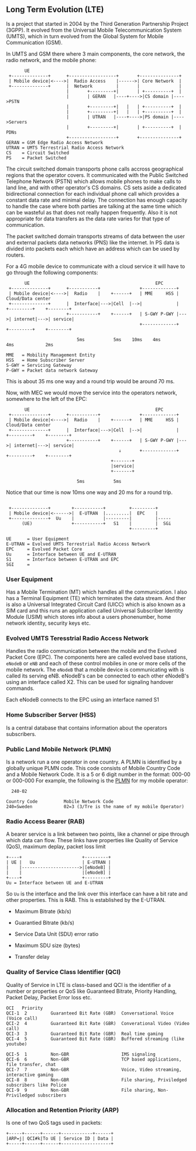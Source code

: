 ## Long Term Evolution (LTE)
Is a project that started in 2004 by the Third Generation Partnership Project
(3GPP). It evolved from the Universal Mobile Telecommunication System (UMTS),
which in turn evolved from the Global System for Mobile Communication (GSM).


In UMTS and GSM there where 3 main components, the core network, the radio
network, and the mobile phone:
```
       UE                                   
 +--------------+      +------------------+       +---------------+
 | Mobile device|<---->|  Radio Access    |------>| Core Network  |
 +--------------+      |  Network         |       |               |
                       |       +---------+|       | +----------+  |
                       |       | GERAN   |----+---->|CS domain |---->PSTN
                       |       +---------+|   |   | +----------+  |
                       |       +---------+|   |   | +----------+  |
                       |       | UTRAN   |----+---->|PS domain |---->Servers
                       |       +---------+|       | +----------+  |  PDNs
                       +------------------+       +---------------+
GERAN = GSM Edge Radio Access Network
UTRAN = UMTS Terrestrial Radio Access Network
CS    = Circuit Switched
PS    = Packet Switched
```
The circuit switched domain transports phone calls accross geographical regions
that the operator covers. It communicated with the Public Switched Telephone
Network (PSTN) which allows mobile phones to make calls to land line, and with
other operator's CS domains. CS sets aside a dedicated bidirectional connection
for each individual phone call which provides a constant data rate and minimal
delay. The connection has enough capacity to handle the case where both parties
are talking at the same time which can be wasteful as that does not really
happen frequently. Also it is not appropriate for data transfers as the data
rate varies for that type of communication.

The packet switched domain transports streams of data between the user and
external packets data networks (PNS) like the internet. In PS data is divided
into packets each which have an address which can be used by routers.

For a 4G mobile device to communicate with a cloud service it will have to
go through the following components:
```
       UE                                                EPC
 +--------------+      +-----------+               +-------------+
 | Mobile device|<---->|  Radio    |    +------+   | MME     HSS |                    Cloud/Data center
 +--------------+      |  Interface|--->|Cell  |-->|             |    +---------+    +--------+
                       +-----------+    +------+   | S-GWY P-GWY |--->| internet|--->| service|
                                                   +-------------+    +---------+    +--------+
   
                           5ms           5ms    10ms    4ms               4ms            2ms     

MME   = Mobility Management Entity
HSS   = Home Subscriber Server
S-GWY = Servicing Gateway
P-GWY = Packet data network Gateway
```
This is about 35 ms one way and a round trip would be around 70 ms.

Now, with MEC we would move the service into the operators network, somewhere
to the left of the EPC:
```
       UE                                                EPC
 +--------------+      +-----------+               +-------------+
 | Mobile device|<---->|  Radio    |    +------+   | MME     HSS |                    Cloud/Data center
 +--------------+      |  Interface|--->|Cell  |-->|             |    +---------+    +--------+
                       +-----------+    +------+   | S-GWY P-GWY |--->| internet|--->| service|
                                           ↓       +-------------+    +---------+    +--------+
                                        +-------+
                                        |service|
                                        +-------+
   
                           5ms           5ms    
```
Notice that our time is now 10ms one way and 20 ms for a round trip.

```

 +--------------+        +-----------+         +---------+
 | Mobile device|<------>|  E-UTRAN  |.........|  EPC    |
 +--------------+  Uu    |           |---------|         |-----
      (UE)               +-----------+   S1    |         |  SGi
                                               +---------+

UE      = User Equipment
E-UTRAN = Evolved UMTS Terrestrial Radio Access Network
EPC     = Evolved Packet Core
Uu      = Interface between UE and E-UTRAN
S1      = Interface between E-UTRAN and EPC 
SGI     = 
```

### User Equipment
Has a Mobile Termination (MT) which handles all the communication. I also has
a Terminal Equipment (TE) which terminates the data stream. And ther is also
a Universal Integrated Circuit Card (UICC) which is also known as a SIM card and
this runs an application called Universal Subscriber Identity Module (USIM)
which stores info about a users phonenumber, home network identity, security
keys etc.

### Evolved UMTS Teresstrial Radio Access Network
Handles the radio communication between the mobile and the Evolved Packet Core
(EPC). The components here are called evolved base stations, `eNodeB` or `eNB`
and each of these control mobiles in one or more cells of the mobile network.
The `eNodeB` that a mobile device is communicating with is called its serving
eNB. eNodeB's can be connected to each other eNodeB's using an interface called
X2. This can be used for signaling handover commands. 

Each eNodeB connects to the EPC using an interface named S1


### Home Subscriber Server (HSS)
Is a central database that contains information about the operators subscribers.

### Public Land Mobile Network (PLMN)
Is a network run a one operator in one country. A PLMN is identified by a
globally unique PLMN code. This code consists of Mobile Country Code and a
Mobile Network Code. It is a 5 or 6 digit number in the format: 000-00 or
000-000
For example, the following is the [PLMN](https://en.wikipedia.org/wiki/Mobile_network_codes_in_ITU_region_2xx_(Europe)#Sweden_%E2%80%93_SE)
for my mobile operator:
```
  240-02

Country Code          Mobile Network Code
240=Sweden            02=3 (3/Tre is the name of my mobile Operator)
```

### Radio Access Bearer (RAB)
A bearer service is a link between two points, like a channel or pipe through
which data can flow. These links have properties like Quality of Service (QoS),
maximum deplay, packet loss limit
```
+----+                       +---------+
| UE |   Uu                  | E-UTRAN |
|    |---------------------->|[eNodeB] |
|    |                       |[eNodeB] |
+----+                       +---------+
Uu = Interface between UE and E-UTRAN
```
So `Uu` is the interface and the link over this interface can have a bit rate
and other properties. This is RAB. This is established by the E-UTRAN.
* Maximum Bitrate (kb/s)
* Guarantied Bitrate (kb/s)

* Service Data Unit (SDU) error ratio
* Maximum SDU size (bytes)
* Transfer delay


### Quality of Service Class Identifier (QCI)
Quality of Service in LTE is class-based and QCI is the identifier of a number 
or properties or QoS like Guaranteed Bitrate, Priority Handling, Packet Delay,
Packet Error loss etc.
```
OCI   Priority
QCI-1  2         Guaranteed Bit Rate (GBR)  Conversational Voice (Voice call)
QCI-2  4         Guaranteed Bit Rate (GBR)  Converational Video (Video call)
QCI-3  3         Guaranteed Bit Rate (GBR)  Real time gaming
QCI-4  5         Guaranteed Bit Rate (GBR)  Buffered streaming (like youtube)

QCI-5  1         Non-GBR                    IMS signaling
QCI-6  6         Non-GBR                    TCP based applications, file transfer, chat
QCI-7  7         Non-GBR                    Voice, Video streaming, interactive gaming
QCI-8  8         Non-GBR                    File sharing, Priviledged subscribers like Police 
QCI-9  9         Non-GBR                    File sharing, Non-Priviledged subscribers
```

### Allocation and Retention Priority (ARP)
Is one of two QoS tags used in packets:
```
+-----+------+------+------------+------+
|ARP=j| QCI#k|To UE | Service ID | Data |
+-----+------+------+-------------------+
```

